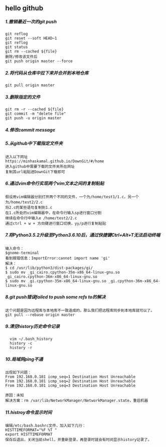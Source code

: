 hello github
---------------

##### 1.撤销最近一次的git push  
  ```
  git reflog  
  git reset --soft HEAD~1  
  git reflog   
  git status   
  git rm --cached ${file}  
  删除/修改该文件后  
  git push origin master --force  
  ```

##### 2.将代码从仓库中拉下来并合并到本地仓库  
  ```
  git pull origin master  
  ```

##### 3.删除指定的文件  
  ```
  git rm -r --cached ${file}  
  git commit -m "delete file"  
  git push -u origin master  
  ```

##### 4.修改commit message  


##### 5.从github中下载指定文件夹  
  ```
  进入以下网址  
  https://minhaskamal.github.io/DownGit/#/home  
  进入github中需要下载的文件夹所在网址
  复制其url粘贴进DownGit下载即可
  ```

##### 6.通过vim命令行实现两个vim文本之间的复制粘贴  
  ```
  假设用vim编辑器分别打开两个不同的文件，一个为/home/test1/1.c，另一个为/home/test2/2.c  
  将2.c的某些语句复制到1.c  
  在1.c所处的vim编辑器中，在命令行输入sp进行窗口分割  
  继续在命令行中输入e /home/test2/2.c  
  通过ctrl + w + 方向键进行窗口切换，yy/p进行复制粘贴  
  ```

##### 7.将Python3.5.2升级至Python3.6.10后，通过快捷键Ctrl+Alt+T无法启动终端    
  ```
  输入命令：  
  $gnome-terminal  
  看到报错信息：ImportError:cannot import name 'gi'  
  解决：  
  $ cd /usr/lib/python3/dist-packages/gi/  
  $ sudo mv _gi_cairo.cpython-35m-x86_64-linux-gnu.so  _gi_cairo.cpython-36m-x86_64-linux-gnu.so  
  $ sudo mv _gi.cpython-35m-x86_64-linux-gnu.so _gi.cpython-36m-x86_64-linux-gnu.so  
  ```
  
##### 8.git push错误failed to push some refs to的解决  
  ```
  这个问题是因为远程库与本地库不一致造成的，那么我们把远程库同步到本地库就可以了。  
  git pull --rebase origin master  
  ```

##### 9.清空history历史命令记录  
```  
  vim ~/.bash_history  
  history -c  
  history -r  
```
  
  
##### 10.局域网ping不通
   ```
   出现如下问题：  
   From 192.168.0.101 icmp_seq=1 Destination Host Unreachable  
   From 192.168.0.101 icmp_seq=2 Destination Host Unreachable  
   From 192.168.0.101 icmp_seq=3 Destination Host Unreachable  

   原因：未知    
   解决方案：rm /var/lib/NetworkManager/NetworkManager.state，重启机器  
   ```

##### 11.histroy命令显示时间
```
编辑/etc/bash.bashrc文件，加入如下几行：
HISTTIMEFORMAT="%F %T "
export HISTTIMEFORMAT
保存后退出，关闭当前shell，并重新登录，再登录时就会有时间显示history记录了。
```
